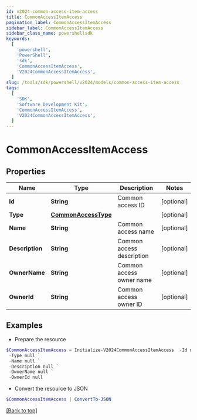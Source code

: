 ```yaml
---
id: v2024-common-access-item-access
title: CommonAccessItemAccess
pagination_label: CommonAccessItemAccess
sidebar_label: CommonAccessItemAccess
sidebar_class_name: powershellsdk
keywords:
  [
    'powershell',
    'PowerShell',
    'sdk',
    'CommonAccessItemAccess',
    'V2024CommonAccessItemAccess',
  ]
slug: /tools/sdk/powershell/v2024/models/common-access-item-access
tags:
  [
    'SDK',
    'Software Development Kit',
    'CommonAccessItemAccess',
    'V2024CommonAccessItemAccess',
  ]
---
```


# CommonAccessItemAccess

## Properties

| Name | Type | Description | Notes |
| --- | --- | --- | --- |
| **Id** | **String** | Common access ID | [optional] |
| **Type** | [**CommonAccessType**](common-access-type) |  | [optional] |
| **Name** | **String** | Common access name | [optional] |
| **Description** | **String** | Common access description | [optional] |
| **OwnerName** | **String** | Common access owner name | [optional] |
| **OwnerId** | **String** | Common access owner ID | [optional] |

## Examples

- Prepare the resource

```powershell
$CommonAccessItemAccess = Initialize-V2024CommonAccessItemAccess  -Id null `
 -Type null `
 -Name null `
 -Description null `
 -OwnerName null `
 -OwnerId null
```

- Convert the resource to JSON

```powershell
$CommonAccessItemAccess | ConvertTo-JSON
```

[[Back to top]](#)
